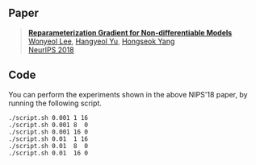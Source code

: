 ## Paper
> [**Reparameterization Gradient for Non-differentiable Models**](https://arxiv.org/abs/1806.00176)<br/>
> [Wonyeol Lee](https://cs.stanford.edu/people/wonyeol/),
> [Hangyeol Yu](https://scholar.google.com/citations?user=kGdWuzwAAAAJ),
> [Hongseok Yang](https://sites.google.com/view/hongseokyang/)<br/>
> [NeurIPS 2018](https://neurips.cc/Conferences/2018)

## Code
You can perform the experiments shown in the above NIPS'18 paper, by running the following script.
```
./script.sh 0.001 1 16
./script.sh 0.001 8  0
./script.sh 0.001 16 0
./script.sh 0.01  1 16
./script.sh 0.01  8  0
./script.sh 0.01  16 0
```
